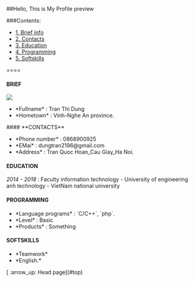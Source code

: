 <a name="top"></a>
##Hello, This is My Profile preview

###Contents:
- [1. Brief info](#brief)
- [2. Contacts](#contacts)
- [3. Education](#education)
- [4. Programming](#pro)
- [5. Softskills](#softskills)

====
#### **BRIEF**
<a name="brief"></a>
<img src = "http://i.imgur.com/hamvivf.jpg?1">
 <ul> 
 <li> *Fullname*  : Tran Thi Dung </li>
 <li> *Hometown*  : Vinh-Nghe An province. </li>
 </ul>
<a name="contacts"></a>
#### **CONTACTS**
 <ul>
 <li> *Phone number*  : 0868900925 </li>
 <li> *EMai*         : dungtran2196@gmail.com</li>
 <li> *Address*       : Tran Quoc Hoan_Cau Giay_Ha Noi.</li>
 </ul>

<a name="education"></a>
#### **EDUCATION**

*2014 - 2018* : Faculty information technology - University of engineering anh technology - VietNam national university

<a name ="pro"></a>
#### **PROGRAMMING**
 <ul>
 <li> *Language programs* : `C/C++`, `php`.</li>
 <li> *Level*            : Basic</li>
 <li> *Products*          : Something</li>
 </ul>

<a name ="softskills"></a>
#### **SOFTSKILLS**
 <ul>
 <li> *Teamwork*</li>
 <li> *English.*</li>
 </ul>
[ :arrow_up: Head page](#top)





